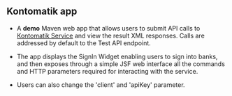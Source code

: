 ## Kontomatik app

- A **demo** Maven web app that allows users to submit API calls to [Kontomatik Service](http://developer.kontomatik.com) and view the result XML responses. Calls are addressed by default to the Test API endpoint. 

- The app displays the SignIn Widget enabling users to sign into banks, and then exposes through a simple JSF web interface all the commands and HTTP parameters required for interacting with the service. 

- Users can also change the 'client' and 'apiKey' parameter.   
